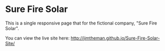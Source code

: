 # Sure Fire Solar

This is a single responsive page that for the fictional company, "Sure Fire Solar". 

You can view the live site here: http://jimtheman.github.io/Sure-Fire-Solar-Site/

